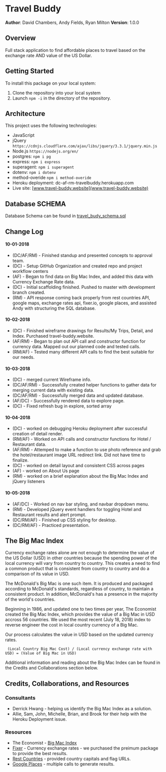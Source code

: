 # Travel Buddy
**Author**: David Chambers, Andy Fields, Ryan Milton
**Version**: 1.0.0

## Overview
Full stack application to find affordable places to travel based on the exchange rate AND value of the US Dollar.

## Getting Started
To install this package on your local system:
1. Clone the repository into your local system
2. Launch ```npm -i``` in the directory of the repository.

## Architecture
This project uses the following technologies:
* JavaScript
* jQuery ```https://cdnjs.cloudflare.com/ajax/libs/jquery/3.3.1/jquery.min.js```
* Node.js ```https://nodejs.org/en/```
* postgres: ```npm i pg ```
* express: ```npm i express```
* superagent: ```npm i superagent```
* dotenv: ```npm i dotenv```
* method-overide ```npm i method-overide```
* Heroku deployment: dc-af-rm-travelbuddy.herokuapp.com
* Live site: [www.travel-buddy.website](www.travel-buddy.website)

## Database SCHEMA
Database Schema can be found in [travel_budy_schema.sql](travel_budy_schema.sql)

## Change Log
#### 10-01-2018
* (DC/AF/RM) - Finished standup and presented concepts to approval team.
* (DC) - Setup GitHub Organization and created repo and project workflow centers
* (AF) - Began to find data on Big Mac Index, and added this data with Currency Exchange Rate data.
* (DC) - Initial scaffolding finished.  Pushed to master with development branch created.
* (RM) - API response coming back properly from rest countries API, google maps, exchange rates api, fixer.io, google places, and assisted Andy with structuring the SQL database.

#### 10-02-2018
* (DC) - Finished wireframe drawings for Results/My Trips, Detail, and Index. Purchased travel-buddy.website.
* (AF/RM) - Began to plan out API call and constructor function for currency data. Mapped out our planned code and tested calls.
* (RM/AF) - Tested many different API calls to find the best suitable for our needs.

#### 10-03-2018
* (DC) - merged current Wireframe info.
* (DC/AF/RM) - Successfully created helper functions to gather data for merging current data with existing data.
* (DC/AF/RM) - Successfully merged data and updated database.
* (AF/DC) - Successfully rendered data to explore page.
* (DC) - Fixed refresh bug in explore, sorted array

#### 10-04-2018
* (DC) - worked on debugging Heroku deployment after successful creation of detail render.
* (RM/AF) - Worked on API calls and constructor functions for Hotel / Restaurant data.
* (AF/RM) - Attemped to make a function to use photo reference and grab the hotel/restaurant image URL redirect link. Did not have time to finalize.
* (DC) - worked on detail layout and consistent CSS across pages
* (AF) - worked on About Us page
* (RM) - worked on a brief explanation about the Big Mac Index and jQuery listeners

#### 10-05-2018
* (AF/DC) - Worked on nav bar styling, and navbar dropdown menu.
* (RM) - Developed jQuery event handlers for toggling Hotel and Restaurant results and alert prompt.
* (DC/RM/AF) - Finished up CSS styling for desktop.
* (DC/RM/AF) - Practiced presentation.

## The Big Mac Index
Currency exchange rates alone are not enough to determine the value of the US Dollar (USD) in other countries because the spending power of the local currency will vary from country to country.  This creates a need to find a common product that is consistent from country to country and do a comparison of its value in USD. 

The McDonald's Big Mac is one such item.  It is produced and packaged according to McDonald's standards, regardless of country, to maintain a consistent product.  In addition, McDonald's has a presence in the majority of the world's countries.

Beginning in 1986, and updated one to two times per year, The Economist created the Big Mac Index, which provides the value of a Big Mac in USD accross 56 countries.  We used the most recent (July 18, 2018) index to reverse engineer the cost in local country currency of a Big Mac.  

Our process calculates the value in USD based on the updated currency rates.

 ``` (Local Country Big Mac Cost) / (Local currency exchange rate with USD) = (Value of Big Mac in USD)```

Additional information and reading about the Big Mac Index can be found in the Credits and Collaborations section below.

## Credits, Collaborations, and Resources
### Consultants
* Derrick Hwang - helping us identify the Big Mac Index as a solution.
* Allie, Sam, John, Michelle, Brian, and Brook for their help with the Heroku Deployment issue.

### Resources
* The Economist - [Big Mac Index](https://www.statista.com/statistics/274326/big-mac-index-global-prices-for-a-big-mac/)
* [Fixer](fixer.io) - Currency exchange rates - we purchased the preimum package to provide the best results.
* [Rest Countries](restcountries.eu) - provided country capitals and flag URLs.
* [Google Places](https://developers.google.com/places/web-service/intro) - multiple calls to generate results.